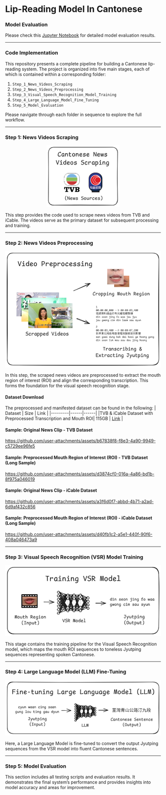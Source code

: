 # Lip-Reading Model In Cantonese



### Model Evaluation

Please check this [Jupyter Notebook](https://github.com/ikwbb/Lip-Reading-Model-In-Cantonese/blob/main/Step_5_Model_Evaluation/testing_results/full/Model%20Evaluation.ipynb) for detailed model evaluation results.

---



### Code Implementation

This repository presents a complete pipeline for building a Cantonese lip-reading system. The project is organized into five main stages, each of which is contained within a corresponding folder:

1. `Step_1_News_Videos_Scraping`
2. `Step_2_News_Videos_Preprocessing`
3. `Step_3_Visual_Speech_Recognition_Model_Training`
4. `Step_4_Large_Language_Model_Fine_Tuning`
5. `Step_5_Model_Evaluation`



Please navigate through each folder in sequence to explore the full workflow.

------

### Step 1: News Videos Scraping

<div align="center"><img src="./assets/step-1.png" alt="Step 1" style="zoom:60%;" /></div>

This step provides the code used to scrape news videos from TVB and iCable. The videos serve as the primary dataset for subsequent processing and training.

------

### Step 2: News Videos Preprocessing

![Step 2](./assets/step-2.png)

In this step, the scraped news videos are preprocessed to extract the mouth region of interest (ROI) and align the corresponding transcription. This forms the foundation for the visual speech recognition stage.

#### Dataset Download
The preprocessed and manifested dataset can be found in the following:
| Dataset | Size | Link |
|---------|------|------|
|TVB & iCable Dataset with Preprocessed Transcription and Mouth ROI| 115GB | [Link](https://1drv.ms/f/c/DADC679B5C6EBC0F/EsKbtspvEilFpx5OoSefZIUBZJIoRAAIpFm_SMktOWD4kw?e=Eg0lpb) |


#### Sample: Original News Clip - TVB Dataset
https://github.com/user-attachments/assets/b67838f8-f8e3-4a90-9949-c5729ee96fe5

#### Sample: Preprocessed Mouth Region of Interest (ROI) - TVB Dataset (Long Sample)
https://github.com/user-attachments/assets/d3874cf0-016a-4a86-bd1b-8f975a046019

#### Sample: Original News Clip - iCable Dataset
https://github.com/user-attachments/assets/a3f6d0f7-abbd-4b71-a2ad-6d9af432c856

#### Sample: Preprocessed Mouth Region of Interest (ROI) - iCable Dataset (Long Sample)
https://github.com/user-attachments/assets/d40fb1c2-a5e1-440f-90f6-408a046473a9




------

### Step 3: Visual Speech Recognition (VSR) Model Training

![Step 3](./assets/step-3.png)

This stage contains the training pipeline for the Visual Speech Recognition model, which maps the mouth ROI sequences to toneless Jyutping sequences representing spoken Cantonese.

------

### Step 4: Large Language Model (LLM) Fine-Tuning

![Step 4](./assets/step-4.png)

Here, a Large Language Model is fine-tuned to convert the output Jyutping sequences from the VSR model into fluent Cantonese sentences.

------

### Step 5: Model Evaluation

This section includes all testing scripts and evaluation results. It demonstrates the final system’s performance and provides insights into model accuracy and areas for improvement.
